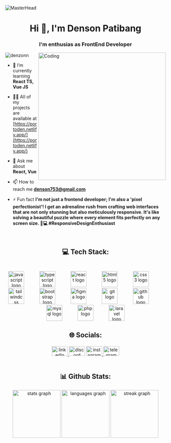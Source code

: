 ![MasterHead](https://toghr.com/wp-content/uploads/2020/05/fi-4-mei-2020-1.jpg)

<h1 align="center">Hi 👋, I'm Denson Patibang</h1>
<h3 align="center">I'm enthusias as FrontEnd Developer</h3>
<img align="right" alt="Coding" width="400" src="https://www.genesecloud.academy/wp-content/uploads/2021/06/Programming-amico.png" />

<p align="left"> <img src="https://komarev.com/ghpvc/?username=denzonn&label=Profile%20views&color=0e75b6&style=flat" alt="denzonn" /> </p>

- 🌱 I’m currently learning **React TS, Vue JS**

- 👨‍💻 All of my projects are available at [https://portoden.netlify.app/](https://portoden.netlify.app/)

- 💬 Ask me about **React, Vue**

- 📫 How to reach me **denson753@gmail.com**

- ⚡ Fun fact **I'm not just a frontend developer; I'm also a 'pixel perfectionist'! I get an adrenaline rush from crafting web interfaces that are not only stunning but also meticulously responsive. It's like solving a beautiful puzzle where every element fits perfectly on any screen size. 🎨💻 #ResponsiveDesignEnthusiast**

<br clear="both">
<h2 align="center">💻 Tech Stack:</h2>

###

<br clear="both">

<div align="center">
  <img src="https://cdn.jsdelivr.net/gh/devicons/devicon/icons/javascript/javascript-original.svg" height="50" alt="javascript logo"  />
  <img width="40" />
  <img src="https://cdn.jsdelivr.net/gh/devicons/devicon/icons/typescript/typescript-original.svg" height="50" alt="typescript logo"  />
  <img width="40" />
  <img src="https://cdn.jsdelivr.net/gh/devicons/devicon/icons/react/react-original.svg" height="50" alt="react logo"  />
  <img width="40" />
  <img src="https://cdn.jsdelivr.net/gh/devicons/devicon/icons/html5/html5-original.svg" height="50" alt="html5 logo"  />
  <img width="40" />
  <img src="https://cdn.jsdelivr.net/gh/devicons/devicon/icons/css3/css3-original.svg" height="50" alt="css3 logo"  />
  <img width="40" />
  <img src="https://cdn.jsdelivr.net/gh/devicons/devicon/icons/tailwindcss/tailwindcss-original-wordmark.svg" height="50" alt="tailwindcss logo"  />
  <img width="40" />
  <img src="https://cdn.jsdelivr.net/gh/devicons/devicon/icons/bootstrap/bootstrap-original.svg" height="50" alt="bootstrap logo"  />
  <img width="40" />
  <img src="https://cdn.jsdelivr.net/gh/devicons/devicon/icons/figma/figma-original.svg" height="50" alt="figma logo"  />
  <img width="40" />
  <img src="https://cdn.jsdelivr.net/gh/devicons/devicon/icons/git/git-original.svg" height="50" alt="git logo"  />
  <img width="40" />
  <img src="https://cdn.jsdelivr.net/gh/devicons/devicon/icons/github/github-original.svg" height="50" alt="github logo"  />
  <img width="40" />
  <img src="https://cdn.jsdelivr.net/gh/devicons/devicon/icons/mysql/mysql-original.svg" height="50" alt="mysql logo"  />
  <img width="40" />
  <img src="https://cdn.jsdelivr.net/gh/devicons/devicon/icons/php/php-original.svg" height="50" alt="php logo"  />
  <img width="40" />
  <img src="https://cdn.jsdelivr.net/gh/devicons/devicon/icons/laravel/laravel-plain.svg" height="50" alt="laravel logo"  />
</div>

<h2 align="center">🌐 Socials:</h2>

###

<div align="center">
  <a href="din.com/in/densonpatibang" target="_blank">
    <img src="https://raw.githubusercontent.com/maurodesouza/profile-readme-generator/master/src/assets/icons/social/linkedin/default.svg" width="50" height="30" alt="linkedin logo"  />
  </a>
  <img src="https://raw.githubusercontent.com/maurodesouza/profile-readme-generator/master/src/assets/icons/social/discord/default.svg" width="50" height="30" alt="discord logo"  />
  <a href="https://www.instagram.com/denzon_/" target="_blank">
    <img src="https://raw.githubusercontent.com/maurodesouza/profile-readme-generator/master/src/assets/icons/social/instagram/default.svg" width="50" height="30" alt="instagram logo"  />
  </a>
  <a href="https://t.me/denzonn" target="_blank">
    <img src="https://raw.githubusercontent.com/maurodesouza/profile-readme-generator/master/src/assets/icons/social/telegram/default.svg" width="50" height="30" alt="telegram logo"  />
  </a>
</div>


<br clear="both">

<h2 align="center">📊 Github Stats:</h2>

###

<div align="center">
  <img src="https://github-readme-stats.vercel.app/api?username=denzonn&hide_title=false&hide_rank=false&show_icons=true&include_all_commits=true&count_private=true&disable_animations=false&theme=dracula&locale=en&hide_border=false&order=1" height="150" alt="stats graph"  />
  <img src="https://github-readme-stats.vercel.app/api/top-langs?username=denzonn&locale=en&hide_title=false&layout=compact&card_width=320&langs_count=5&theme=dracula&hide_border=false&order=2" height="150" alt="languages graph"  />
  <img src="https://streak-stats.demolab.com?user=denzonn&locale=en&mode=daily&theme=dracula&hide_border=false&border_radius=5&order=3" height="150" alt="streak graph"  />
</div>

###



<!-- Proudly created with GPRM ( https://gprm.itsvg.in ) -->
